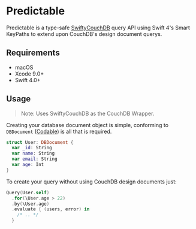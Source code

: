 # Predictable

Predictable is a type-safe [SwiftyCouchDB](https://github.com/Off-Piste/SwiftyCouchDB) query API using Swift 4's Smart KeyPaths to extend upon CouchDB's design document querys.

## Requirements

* macOS
* Xcode 9.0+
* Swift 4.0+

## Usage

> Note: Uses SwiftyCouchDB as the CouchDB Wrapper.

Creating your database document object is simple, conforming to `DBDocument` ([Codable](https://developer.apple.com/documentation/swift/codable)) is all that is required.

```swift
struct User: DBDocument {
  var _id: String
  var name: String
  var email: String
  var age: Int
}
```

To create your query without using CouchDB design documents just:

```swift
Query(User.self)
  .for(\User.age > 22)
  .by(\User.age)
  .evaluate { (users, error) in
    /* .. */
  }
```
